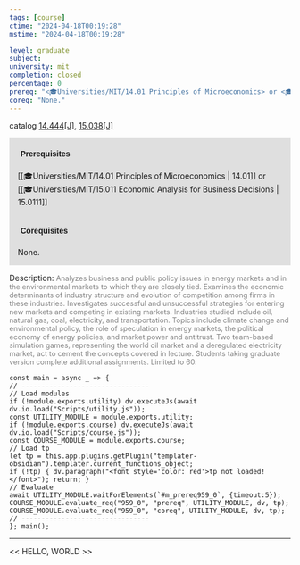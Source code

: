 ```yaml
---
tags: [course]
ctime: "2024-04-18T00:19:28"
mstime: "2024-04-18T00:19:28"

level: graduate
subject: 
university: mit
completion: closed
percentage: 0
prereq: "<🎓Universities/MIT/14.01 Principles of Microeconomics> or <🎓Universities/MIT/15.011 Economic Analysis for Business Decisions>"
coreq: "None."
---
```


catalog [14.444[J]](http://student.mit.edu/catalog/m14b.html#14.444), [15.038[J]](http://student.mit.edu/catalog/m15a.html#15.038)

<span style="display: block; padding: 15px; background-color: rgb(100, 100, 100, 0.2);"><font id="m_prereq959_0" style="display: block; font-family: Arial, sans-serif; font-weight: bold; padding: 5px">Prerequisites</font><br><span id="prereq959_0">[[🎓Universities/MIT/14.01 Principles of Microeconomics | 14.01]] or [[🎓Universities/MIT/15.011 Economic Analysis for Business Decisions | 15.0111]]</span></span>
<span style="display: block; padding: 15px; background-color: rgb(100, 100, 100, 0.2);"><font id="m_coreq959_0" style="display: block; font-family: Arial, sans-serif; font-weight: bold; padding: 5px">Corequisites</font><br><span id="coreq959_0">None.</span></span>

<font style="">Description:</font>
<font style="color: grey; font-size: 0.8rem;">Analyzes business and public policy issues in energy markets and in the environmental markets to which they are closely tied. Examines the economic determinants of industry structure and evolution of competition among firms in these industries. Investigates successful and unsuccessful strategies for entering new markets and competing in existing markets. Industries studied include oil, natural gas, coal, electricity, and transportation. Topics include climate change and environmental policy, the role of speculation in energy markets, the political economy of energy policies, and market power and antitrust. Two team-based simulation games, representing the world oil market and a deregulated electricity market, act to cement the concepts covered in lecture. Students taking graduate version complete additional assignments. Limited to 60.</font>

```dataviewjs
const main = async _ => {
// --------------------------------
// Load modules
if (!module.exports.utility) dv.executeJs(await dv.io.load("Scripts/utility.js"));
const UTILITY_MODULE = module.exports.utility;
if (!module.exports.course) dv.executeJs(await dv.io.load("Scripts/course.js"));
const COURSE_MODULE = module.exports.course;
// Load tp
let tp = this.app.plugins.getPlugin("templater-obsidian").templater.current_functions_object;
if (!tp) { dv.paragraph("<font style='color: red'>tp not loaded!</font>"); return; }
// Evaluate
await UTILITY_MODULE.waitForElements(`#m_prereq959_0`, {timeout:5});
COURSE_MODULE.evaluate_req("959_0", "prereq", UTILITY_MODULE, dv, tp);
COURSE_MODULE.evaluate_req("959_0", "coreq", UTILITY_MODULE, dv, tp);
// --------------------------------
}; main();
```

---

<< HELLO, WORLD >>
